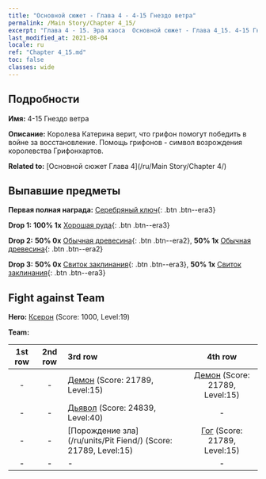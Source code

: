```yaml
---
title: "Основной сюжет - Глава 4 - 4-15 Гнездо ветра"
permalink: /Main Story/Chapter 4_15/
excerpt: "Глава 4 - 15. Эра хаоса  Основной сюжет - Глава 4_15. 4-15 Гнездо ветра"
last_modified_at: 2021-08-04
locale: ru
ref: "Chapter 4_15.md"
toc: false
classes: wide
---
```


## Подробности

 **Имя:** 4-15 Гнездо ветра

 **Описание:** Королева Катерина верит, что грифон помогут победить в войне за восстановление. Помощь грифонов - символ возрождения королевства Грифонхартов.

 **Related to:** [Основной сюжет Глава 4](/ru/Main Story/Chapter 4/)

## Выпавшие предметы

 **Первая полная награда:** [Серебряный ключ](/ItemsRU/con_693/){: .btn .btn--era3}

 **Drop 1:** **100% 1x** [Хорошая руда](/ItemsRU/mat_12/){: .btn .btn--era3}

 **Drop 2:** **50% 0x** [Обычная древесина](/ItemsRU/mat_7/){: .btn .btn--era2}, **50% 1x** [Обычная древесина](/ItemsRU/mat_7/){: .btn .btn--era2}

 **Drop 3:** **50% 0x** [Свиток заклинания](/ItemsRU/con_694/){: .btn .btn--era3}, **50% 1x** [Свиток заклинания](/ItemsRU/con_694/){: .btn .btn--era3}


## Fight against Team
 **Hero:** [Ксерон](/ru/heroes/Xeron/) (Score: 1000, Level:19)

 **Team:**


  | 1st row | 2nd row | 3rd row | 4th row |
  |:----:|:----:|:----|:----:|
  | - | - | [Демон](/ru/units/Demon/) (Score: 21789, Level:15)  | [Демон](/ru/units/Demon/) (Score: 21789, Level:15)  |
  | - | - | [Дьявол](/ru/units/Devil/) (Score: 24839, Level:40)  | - |
  | - | - | [Порождение зла](/ru/units/Pit Fiend/) (Score: 21789, Level:15)  | [Гог](/ru/units/Gog/) (Score: 21789, Level:15)  |
  | - | - | - | - |


